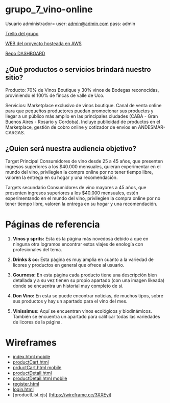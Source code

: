 # grupo_7_vino-online

Usuario administrador= user: admin@admin.com    pass: admin

[Trello del grupo](https://trello.com/b/bz9l0thN/grupo7vino-online)

[WEB del proyecto hosteada en AWS](http://ec2-52-14-76-111.us-east-2.compute.amazonaws.com:3001/)

[Repo DASHBOARD](https://github.com/EmilianoRosico/dashboard_amiga_uco)

## ¿Qué productos o servicios brindará nuestro sitio?

Producto: 70% de Vinos Boutique y 30% vinos de Bodegas reconocidas, proviniendo el 100% de fincas de valle de Uco. 

Servicios: Marketplace exclusivo de vinos boutique. Canal de venta online para que pequeños productores puedan promocionar
sus productos y llegar a un público más amplio en las principales ciudades (CABA - Gran Buenos Aires - Rosario y Cordoba). 
Incluye publicidad de productos en el Marketplace, gestión de cobro online y cotizador de envios en ANDESMAR-CARGAS.

## ¿Quien será nuestra audiencia objetivo?
Target Principal
Consumidores de vino desde 25 a 45 años, que presenten ingresos superiores a los $40.000 mensuales, quieran experimentar 
en el mundo del vino, privilegien la compra online por no tener tiempo libre, valoren la entrega en su hogar y una recomendación. 

Targets secundario 
Consumidores de vino mayores a 45 años, que presenten ingresos superiores a los $40.000 mensuales, estén experimentando 
en el mundo del vino, privilegien la compra online por no tener tiempo libre, valoren la entrega en su hogar y una recomendación.


# Páginas de referencia
1. **Vinos y sprits:** Esta es la página más novedosa debido a que en ninguna otra logramos encontrar estos viajes de enología con profesionales del tema.

2. **Drinks & co:** Esta página es muy amplia en cuanto a la variedad de licores y productos en general que ofrece al usuario.

3. **Gourness:** En esta página cada producto tiene una descripción bien detallada y a su vez tienen su propio apartado (con una imagen likeada) donde se encuentra un historial muy completo de sí.

4. **Don Vino:** En esta se puede encontrar noticias, de muchos tipos, sobre sus productos y hay un apartado para el vino del mes.

5. **Vinissimus:** Aquí se encuentran vinos ecológicos y biodinámicos. También se encuentra un apartado para calificar todas las variedades de licores de la página.

# Wireframes

- [index.html mobile](https://wireframe.cc/2r1qmp)
- [productCart.html](https://wireframe.cc/6ezMJh)
- [prductCart.html mobile](https://wireframe.cc/Xo1RcD)
- [productDetail.html](https://wireframe.cc/P87gPl)
- [productDetail.html mobile](https://wireframe.cc/pe20oC)
- [register.html](https://wireframe.cc/VvLxvo)
- [login.html](https://wireframe.cc/ygrcBk)
- [productList.ejs] (https://wireframe.cc/3XXEyi)
